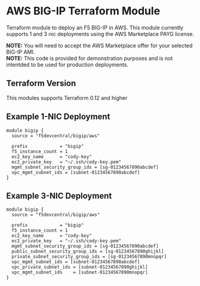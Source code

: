 # AWS BIG-IP Terraform Module 
Terraform module to deploy an F5 BIG-IP in AWS.  This module currently supports 1 and 3 nic deployments using the AWS Marketplace PAYG license.

**NOTE:** You will need to accept the AWS Marketplace offer for your selected BIG-IP AMI.  
**NOTE:** This code is provided for demonstration purposes and is not intentded to be used for production deployments. 

## Terraform Version
This modules supports Terraform 0.12 and higher

## Example 1-NIC Deployment
```hcl
module bigip {
  source = "f5devcentral/bigip/aws"

  prefix            = "bigip"
  f5_instance_count = 1
  ec2_key_name      = "cody-key"
  ec2_private_key   = "~/.ssh/cody-key.pem"
  mgmt_subnet_security_group_ids = [sg-01234567890abcdef]
  vpc_mgmt_subnet_ids = [subnet-01234567890abcdef]
}
```
## Example 3-NIC Deployment
```hcl
module bigip {
  source = "f5devcentral/bigip/aws"

  prefix            = "bigip"
  f5_instance_count = 1
  ec2_key_name      = "cody-key"
  ec2_private_key   = "~/.ssh/cody-key.pem"
  mgmt_subnet_security_group_ids = [sg-01234567890abcdef]
  public_subnet_security_group_ids = [sg-01234567890ghijkl]
  private_subnet_security_group_ids = [sg-01234567890mnopqr]
  vpc_mgmt_subnet_ids = [subnet-01234567890abcdef]
  vpc_private_subnet_ids = [subnet-01234567890ghijkl]
  vpc_mgmt_subnet_ids    = [subnet-01234567890mnopqr]
}
```